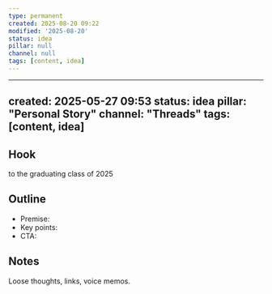 ```yaml
---
type: permanent
created: 2025-08-20 09:22
modified: '2025-08-20'
status: idea
pillar: null
channel: null
tags: [content, idea]
---
```

---
created: 2025-05-27 09:53
status: idea
pillar: "Personal Story"
channel: "Threads"
tags: [content, idea]
---

## Hook  
to the graduating class of 2025

## Outline  
- Premise:  
- Key points:  
- CTA:  

## Notes  
Loose thoughts, links, voice memos.
